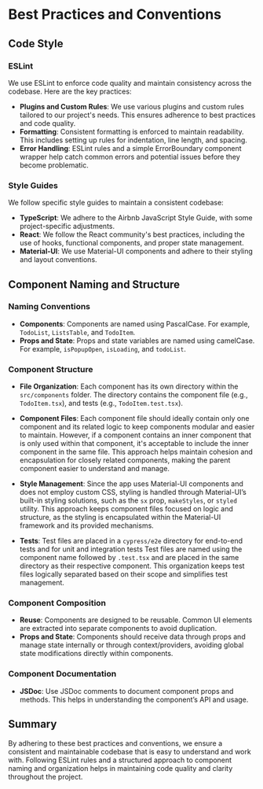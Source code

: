 # Best Practices and Conventions

## Code Style

### ESLint

We use ESLint to enforce code quality and maintain consistency across the codebase. Here are the key practices:

- **Plugins and Custom Rules**: We use various plugins and custom rules tailored to our project's needs. This ensures adherence to best practices and code quality.
- **Formatting**: Consistent formatting is enforced to maintain readability. This includes setting up rules for indentation, line length, and spacing.
- **Error Handling**: ESLint rules and a simple ErrorBoundary component wrapper help catch common errors and potential issues before they become problematic.

### Style Guides

We follow specific style guides to maintain a consistent codebase:

- **TypeScript**: We adhere to the Airbnb JavaScript Style Guide, with some project-specific adjustments.
- **React**: We follow the React community's best practices, including the use of hooks, functional components, and proper state management.
- **Material-UI**: We use Material-UI components and adhere to their styling and layout conventions.

## Component Naming and Structure

### Naming Conventions

- **Components**: Components are named using PascalCase. For example, `TodoList`, `ListsTable`, and `TodoItem`.
- **Props and State**: Props and state variables are named using camelCase. For example, `isPopupOpen`, `isLoading`, and `todoList`.

### Component Structure

- **File Organization**: Each component has its own directory within the `src/components` folder. The directory contains the component file (e.g., `TodoItem.tsx`), and tests (e.g., `TodoItem.test.tsx`).
- **Component Files**: Each component file should ideally contain only one component and its related logic to keep components modular and easier to maintain. However, if a component contains an inner component that is only used within that component, it's acceptable to include the inner component in the same file. This approach helps maintain cohesion and encapsulation for closely related components, making the parent component easier to understand and manage.

- **Style Management**: Since the app uses Material-UI components and does not employ custom CSS, styling is handled through Material-UI’s built-in styling solutions, such as the `sx` prop, `makeStyles`, or `styled` utility. This approach keeps component files focused on logic and structure, as the styling is encapsulated within the Material-UI framework and its provided mechanisms.

- **Tests**: Test files are placed in a `cypress/e2e` directory for end-to-end tests and for unit and integration tests Test files are named using the component name followed by `.test.tsx` and are placed in the same directory as their respective component. This organization keeps test files logically separated based on their scope and simplifies test management.

### Component Composition

- **Reuse**: Components are designed to be reusable. Common UI elements are extracted into separate components to avoid duplication.
- **Props and State**: Components should receive data through props and manage state internally or through context/providers, avoiding global state modifications directly within components.

### Component Documentation

- **JSDoc**: Use JSDoc comments to document component props and methods. This helps in understanding the component’s API and usage.

## Summary

By adhering to these best practices and conventions, we ensure a consistent and maintainable codebase that is easy to understand and work with. Following ESLint rules and a structured approach to component naming and organization helps in maintaining code quality and clarity throughout the project.
